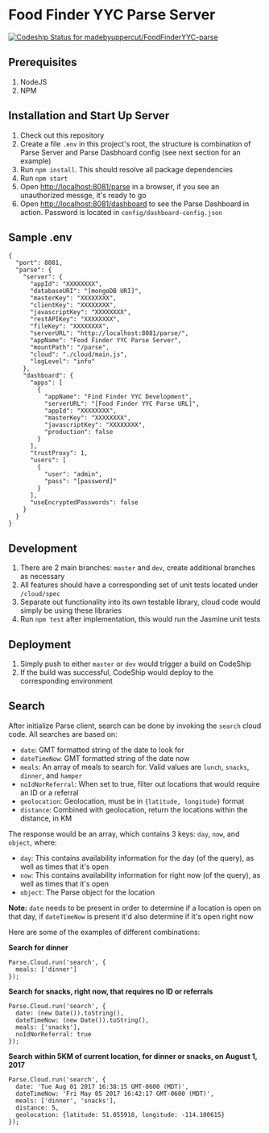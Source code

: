 Food Finder YYC Parse Server
===

[![Codeship Status for madebyuppercut/FoodFinderYYC-parse](https://app.codeship.com/projects/2a2aabe0-344a-0135-dc89-2213fdb1c191/status?branch=dev)](https://app.codeship.com/projects/226812)

Prerequisites
---

1. NodeJS
1. NPM

Installation and Start Up Server
---

1. Check out this repository
1. Create a file `.env` in this project's root, the structure is combination of Parse Server and Parse Dasbhoard config (see next section for an example)
1. Run `npm install`. This should resolve all package dependencies
1. Run `npm start`
1. Open [http://localhost:8081/parse](http://localhost:8081/parse) in a browser, if you see an unauthorized messge, it's ready to go
1. Open [http://localhost:8081/dashboard](http://localhost:8081/dashboard) to see the Parse Dashboard in action. Password is located in `config/dashboard-config.json`

Sample .env
---
```
{
  "port": 8081,
  "parse": {
    "server": {
      "appId": "XXXXXXXX",
      "databaseURI": "[mongoDB URI]",
      "masterKey": "XXXXXXXX",
      "clientKey": "XXXXXXXX",
      "javascriptKey": "XXXXXXXX",
      "restAPIKey": "XXXXXXXX",
      "fileKey": "XXXXXXXX",
      "serverURL": "http://localhost:8081/parse/",
      "appName": "Food Finder YYC Parse Server",
      "mountPath": "/parse",
      "cloud": "./cloud/main.js",
      "logLevel": "info"
    },
    "dashboard": {
      "apps": [
        {
          "appName": "Find Finder YYC Development",
          "serverURL": "[Food Finder YYC Parse URL]",
          "appId": "XXXXXXXX",
          "masterKey": "XXXXXXXX",
          "javascriptKey": "XXXXXXXX",
          "production": false
        }
      ],
      "trustProxy": 1,
      "users": [
        {
          "user": "admin",
          "pass": "[password]"
        }
      ],
      "useEncryptedPasswords": false
    }
  }
}
```

Development
---
1. There are 2 main branches: `master` and `dev`, create additional branches as necessary
1. All features should have a corresponding set of unit tests located under `/cloud/spec`
1. Separate out functionality into its own testable library, cloud code would simply be using these libraries
1. Run `npm test` after implementation, this would run the Jasmine unit tests

Deployment
---
1. Simply push to either `master` or `dev` would trigger a build on CodeShip
1. If the build was successful, CodeShip would deploy to the corresponding environment

Search
---
After initialize Parse client, search can be done by invoking the `search` cloud code. All searches are based on:

- `date`: GMT formatted string of the date to look for
- `dateTimeNow`: GMT formatted string of the date now
- `meals`: An array of meals to search for. Valid values are `lunch`, `snacks`, `dinner`, and `hamper`
- `noIdNorReferral`: When set to true, filter out locations that would require an ID or a referral
- `geolocation`: Geolocation, must be in `{latitude, longitude}` format
- `distance`: Combined with geolocation, return the locations within the distance, in KM

The response would be an array, which contains 3 keys: `day`, `now`, and `object`, where:

- `day`: This contains availability information for the day (of the query), as well as times that it's open
- `now`: This contains availability information for right now (of the query), as well as times that it's open
- `object`: The Parse object for the location

**Note:** ```date``` needs to be present in order to determine if a location is open on that day, if ```dateTimeNow``` is present it'd also determine if it's open right now  

Here are some of the examples of different combinations:

**Search for dinner**

```
Parse.Cloud.run('search', {
  meals: ['dinner']
});
```

**Search for snacks, right now, that requires no ID or referrals**

```
Parse.Cloud.run('search', {
  date: (new Date()).toString(),
  dateTimeNow: (new Date()).toString(),
  meals: ['snacks'],
  noIdNorReferral: true
});
```

**Search within 5KM of current location, for dinner or snacks, on August 1, 2017**

```
Parse.Cloud.run('search', {
  date: 'Tue Aug 01 2017 16:38:15 GMT-0600 (MDT)',
  dateTimeNow: 'Fri May 05 2017 16:42:17 GMT-0600 (MDT)',
  meals: ['dinner', 'snacks'],
  distance: 5,
  geolocation: {latitude: 51.055918, longitude: -114.100615}
});
```
